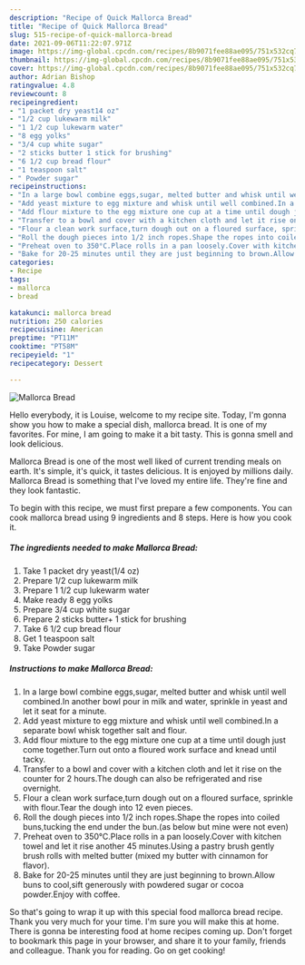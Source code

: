 ```yaml
---
description: "Recipe of Quick Mallorca Bread"
title: "Recipe of Quick Mallorca Bread"
slug: 515-recipe-of-quick-mallorca-bread
date: 2021-09-06T11:22:07.971Z
image: https://img-global.cpcdn.com/recipes/8b9071fee88ae095/751x532cq70/mallorca-bread-recipe-main-photo.jpg
thumbnail: https://img-global.cpcdn.com/recipes/8b9071fee88ae095/751x532cq70/mallorca-bread-recipe-main-photo.jpg
cover: https://img-global.cpcdn.com/recipes/8b9071fee88ae095/751x532cq70/mallorca-bread-recipe-main-photo.jpg
author: Adrian Bishop
ratingvalue: 4.8
reviewcount: 8
recipeingredient:
- "1 packet dry yeast14 oz"
- "1/2 cup lukewarm milk"
- "1 1/2 cup lukewarm water"
- "8 egg yolks"
- "3/4 cup white sugar"
- "2 sticks butter 1 stick for brushing"
- "6 1/2 cup bread flour"
- "1 teaspoon salt"
- " Powder sugar"
recipeinstructions:
- "In a large bowl combine eggs,sugar, melted butter and whisk until well combined.In another bowl pour in milk and water, sprinkle in yeast and let it seat for a minute."
- "Add yeast mixture to egg mixture and whisk until well combined.In a separate bowl whisk together salt and flour."
- "Add flour mixture to the egg mixture one cup at a time until dough just come together.Turn out onto a floured work surface and knead until tacky."
- "Transfer to a bowl and cover with a kitchen cloth and let it rise on the counter for 2 hours.The dough can also be refrigerated and rise overnight."
- "Flour a clean work surface,turn dough out on a floured surface, sprinkle with flour.Tear the dough into 12 even pieces."
- "Roll the dough pieces into 1/2 inch ropes.Shape the ropes into coiled buns,tucking the end under the bun.(as below but mine were not even)"
- "Preheat oven to 350°C.Place rolls in a pan loosely.Cover with kitchen towel and let it rise another 45 minutes.Using a pastry brush gently brush rolls with melted butter (mixed my butter with cinnamon for flavor)."
- "Bake for 20-25 minutes until they are just beginning to brown.Allow buns to cool,sift generously with powdered sugar or cocoa powder.Enjoy with coffee."
categories:
- Recipe
tags:
- mallorca
- bread

katakunci: mallorca bread 
nutrition: 250 calories
recipecuisine: American
preptime: "PT11M"
cooktime: "PT58M"
recipeyield: "1"
recipecategory: Dessert

---
```



![Mallorca Bread](https://img-global.cpcdn.com/recipes/8b9071fee88ae095/751x532cq70/mallorca-bread-recipe-main-photo.jpg)

Hello everybody, it is Louise, welcome to my recipe site. Today, I'm gonna show you how to make a special dish, mallorca bread. It is one of my favorites. For mine, I am going to make it a bit tasty. This is gonna smell and look delicious.



Mallorca Bread is one of the most well liked of current trending meals on earth. It's simple, it's quick, it tastes delicious. It is enjoyed by millions daily. Mallorca Bread is something that I've loved my entire life. They're fine and they look fantastic.


To begin with this recipe, we must first prepare a few components. You can cook mallorca bread using 9 ingredients and 8 steps. Here is how you cook it.

<!--inarticleads1-->

##### The ingredients needed to make Mallorca Bread:

1. Take 1 packet dry yeast(1/4 oz)
1. Prepare 1/2 cup lukewarm milk
1. Prepare 1 1/2 cup lukewarm water
1. Make ready 8 egg yolks
1. Prepare 3/4 cup white sugar
1. Prepare 2 sticks butter+ 1 stick for brushing
1. Take 6 1/2 cup bread flour
1. Get 1 teaspoon salt
1. Take  Powder sugar




<!--inarticleads2-->

##### Instructions to make Mallorca Bread:

1. In a large bowl combine eggs,sugar, melted butter and whisk until well combined.In another bowl pour in milk and water, sprinkle in yeast and let it seat for a minute.
1. Add yeast mixture to egg mixture and whisk until well combined.In a separate bowl whisk together salt and flour.
1. Add flour mixture to the egg mixture one cup at a time until dough just come together.Turn out onto a floured work surface and knead until tacky.
1. Transfer to a bowl and cover with a kitchen cloth and let it rise on the counter for 2 hours.The dough can also be refrigerated and rise overnight.
1. Flour a clean work surface,turn dough out on a floured surface, sprinkle with flour.Tear the dough into 12 even pieces.
1. Roll the dough pieces into 1/2 inch ropes.Shape the ropes into coiled buns,tucking the end under the bun.(as below but mine were not even)
1. Preheat oven to 350°C.Place rolls in a pan loosely.Cover with kitchen towel and let it rise another 45 minutes.Using a pastry brush gently brush rolls with melted butter (mixed my butter with cinnamon for flavor).
1. Bake for 20-25 minutes until they are just beginning to brown.Allow buns to cool,sift generously with powdered sugar or cocoa powder.Enjoy with coffee.




So that's going to wrap it up with this special food mallorca bread recipe. Thank you very much for your time. I'm sure you will make this at home. There is gonna be interesting food at home recipes coming up. Don't forget to bookmark this page in your browser, and share it to your family, friends and colleague. Thank you for reading. Go on get cooking!
